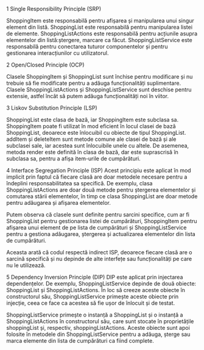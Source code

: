 1
Single Responsibility Principle (SRP)

ShoppingItem este responsabilă pentru afișarea și manipularea unui singur element din listă.
ShoppingList este responsabilă pentru manipularea listei de elemente.
ShoppingListActions este responsabilă pentru acțiunile asupra elementelor din listă:ștergere, marcare ca făcut.
ShoppingListService este responsabilă pentru conectarea tuturor componentelor și pentru gestionarea interacțiunilor cu utilizatorul.

2
Open/Closed Principle (OCP)

Clasele ShoppingItem și ShoppingList sunt închise pentru modificare și nu trebuie să fie modificate pentru a adăuga funcționalități suplimentare.
Clasele ShoppingListActions și ShoppingListService sunt deschise pentru extensie, astfel încât să putem adăuga funcționalități noi în viitor.

3
Liskov Substitution Principle (LSP)

ShoppingList este clasa de bază, iar ShoppingItem este subclasa sa. ShoppingItem poate fi utilizat în mod eficient în locul clasei de bază ShoppingList, deoarece este înlocuibil cu obiecte de tipul ShoppingList.
addItem și deleteItem sunt metode comune ale clasei de bază și ale subclasei sale, iar acestea sunt înlocuibile unele cu altele. De asemenea, metoda render este definită în clasa de bază, dar este suprascrisă în subclasa sa, pentru a afișa item-urile de cumpărături.

4
Interface Segregation Principle (ISP)
Acest principiu este aplicat în mod implicit prin faptul că fiecare clasă are doar metodele necesare pentru a îndeplini responsabilitatea sa specifică. De exemplu, clasa ShoppingListActions are doar două metode pentru ștergerea elementelor și comutarea stării elementelor, în timp ce clasa ShoppingList are doar metode pentru adăugarea și afișarea elementelor.

Putem observa că clasele sunt definite pentru sarcini specifice, cum ar fi ShoppingList pentru gestionarea listei de cumpărături, ShoppingItem pentru afișarea unui element de pe lista de cumpărături și ShoppingListService pentru a gestiona adăugarea, ștergerea și actualizarea elementelor din lista de cumpărături.

Aceasta arată că codul respectă indirect ISP, deoarece fiecare clasă are o sarcină specifică și nu depinde de alte interfețe sau funcționalități pe care nu le utilizează.

5
Dependency Inversion Principle (DIP)
DIP este aplicat prin injectarea dependențelor. De exemplu, ShoppingListService depinde de două obiecte: ShoppingList și ShoppingListActions. În loc să creeze aceste obiecte în constructorul său, ShoppingListService primește aceste obiecte prin injecție, ceea ce face ca acestea să fie ușor de înlocuit și de testat.

ShoppingListService primește o instanță a ShoppingList și o instanță a ShoppingListActions în constructorul său, care sunt stocate în proprietățile shoppingList și, respectiv, shoppingListActions. Aceste obiecte sunt apoi folosite în metodele din ShoppingListService pentru a adăuga, șterge sau marca elemente din lista de cumpărături ca fiind complete.
